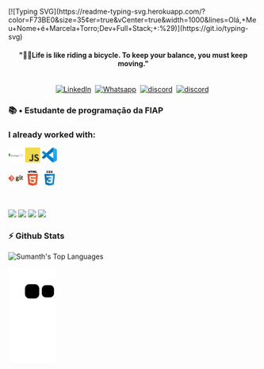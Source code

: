 <p align="center">
  <p/>
    [![Typing SVG](https://readme-typing-svg.herokuapp.com/?color=F73BE0&size=35&center=true&vCenter=true&width=1000&lines=Olá,+Meu+Nome+é+Marcela+Torro;Dev+Full+Stack;+:%29)](https://git.io/typing-svg)
  <p>
    <h4 align="center"><b>"🚴‍♂️Life is like riding a bicycle. To keep your balance, you must keep moving."</b></h4>
  </p>
  <p align="center">
  <br>
  <a href="https://www.linkedin.com/in/marcela-torro-b98a50237/"><img src="https://img.shields.io/badge/linkedin-%230077B5.svg?&style=for-the-badge&logo=linkedin&logoColor=white" alt="LinkedIn" /></a>&nbsp;
  <a href="https://wa.me/11974106742"><img src="https://img.shields.io/badge/WhatsApp-25D366?style=for-the-badge&logo=whatsapp&logoColor=white" alt="Whatsapp" /></a>&nbsp;
  <a href="https://discordapp.com/users/929125414385905705"><img src="https://img.shields.io/badge/Discord-7289DA?style=for-the-badge&logo=discord&logoColor=white" alt="discord" /></a>&nbsp;
   <a href="mailto:marcelatorro6@gmail.com"><img src="https://img.shields.io/badge/Gmail-D14836?style=for-the-badge&logo=gmail&logoColor=white" alt="discord" /></a>&nbsp;

  </p>
  
  ### 📚 • Estudante de programação da FIAP
  
  ### I already worked with:
  <code><img height="30" src="https://raw.githubusercontent.com/github/explore/80688e429a7d4ef2fca1e82350fe8e3517d3494d/topics/mongodb/mongodb.png"></code>
  <code><img height="30" src="https://raw.githubusercontent.com/github/explore/80688e429a7d4ef2fca1e82350fe8e3517d3494d/topics/javascript/javascript.png"></code>
  <code><img height="30" src="https://raw.githubusercontent.com/github/explore/80688e429a7d4ef2fca1e82350fe8e3517d3494d/topics/visual-studio-code/visual-studio-code.png"></code>
  
  <code><img height="30" src="https://raw.githubusercontent.com/github/explore/80688e429a7d4ef2fca1e82350fe8e3517d3494d/topics/git/git.png"></code>
  <code><img height="30" src="https://raw.githubusercontent.com/github/explore/80688e429a7d4ef2fca1e82350fe8e3517d3494d/topics/html/html.png"></code>
  <code><img height="30" src="https://raw.githubusercontent.com/github/explore/80688e429a7d4ef2fca1e82350fe8e3517d3494d/topics/css/css.png"></code>
 
 <br>
  
  <code><img height="25" src="https://aleen42.github.io/badges/src/photoshop.svg"></code>
  <code><img height="25" src="https://aleen42.github.io/badges/src/illustrator.svg"></code>
  <code><img height="25" src="https://img.shields.io/badge/Figma-F24E1E?style=for-the-badge&logo=figma&logoColor=white"></code>
  <code><img height="25" src="https://img.shields.io/badge/Bootstrap-563D7C?style=for-the-badge&logo=bootstrap&logoColor=white"></code>
  
  ### :zap: Github Stats
    
  <img src="https://github-readme-stats.sumanth-talluri.vercel.app/api/top-langs/?username=Maahtoro&show_icons=true&hide_border=true&theme=radical" width="37%" alt="Sumanth's Top Languages">
  
  
   <div> 
 
  ![Snake animation](https://github.com/rafaballerini/rafaballerini/blob/output/github-contribution-grid-snake.svg)

</div>
 
